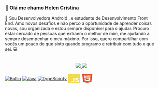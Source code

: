 ### 👋 Olá me chamo Helen Cristina 

 📱 Sou Desenvolvedora Android , e estudante de Desenvolvimento Front End. Amo novos desafios e não perco a oportunidade de aprender coisas novas, sou organizada e estou sempre disponível para o ajudar. Procuro estar cercado de pessoas que extraem o melhor de mim, me ajudando a sempre desempenhar o meu máximo. Por isso, quero compartilhar com vocês um pouco do que sinto quando programo e retribuir com tudo o que sei. 💻
 
 </br> 



<div align="center">
  <a href="https://github.com/rick-png">
  <img height="180em" src="https://github-readme-stats.vercel.app/api?username=HelenCristina19&show_icons=true&theme=dark&include_all_commits=true&count_private=true"/>
  <img height="180em" src="https://github-readme-stats.vercel.app/api/top-langs/?username=HelenCristina19&layout=compact&langs_count=7&theme=dark"/>
</div>
<div style="display: inline_block"><br>
  <img align="center" alt="Kotlin" height="30" width="40" src="https://cms-assets.tutsplus.com/uploads/users/1499/posts/29445/preview_image/kotlin.jpg">
  <img align="center" alt="Java" height="30" width="40" src="https://encrypted-tbn0.gstatic.com/images?q=tbn:ANd9GcRBXpmZDjU5o66ZyTUgRMGi1gLsFgoIOZmt68Jy9GXFHgH1wvoS9vVjLAM_ONroo4Suoek&usqp=CAU">
  <img align="center" alt="TypeScripty" height="30" width="40" src="https://icons.veryicon.com/png/o/business/vscode-program-item-icon/typescript-def.png">
  <img align="center" alt="Js" height="30" width="40" src="https://raw.githubusercontent.com/devicons/devicon/master/icons/javascript/javascript-plain.svg">
  <img align="center" alt="HTML" height="30" width="40" src="https://raw.githubusercontent.com/devicons/devicon/master/icons/html5/html5-original.svg">
  

</div>
  
  
  ##
  


